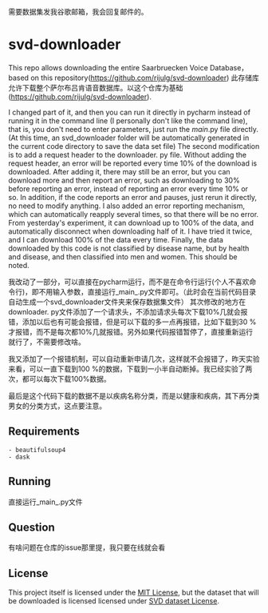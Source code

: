 需要数据集发我谷歌邮箱，我会回复邮件的。

# svd-downloader

This repo allows downloading the entire Saarbruecken Voice Database，based on this repository(https://github.com/rijulg/svd-downloader)
此存储库允许下载整个萨尔布吕肯语音数据库。以这个仓库为基础 (https://github.com/rijulg/svd-downloader).


I changed part of it, and then you can run it directly in pycharm instead of running it in the command line (I personally don't like the command line), that is, you don't need to enter parameters, just run the _main_.py file directly. (At this time, an svd_downloader folder will be automatically generated in the current code directory to save the data set file)
The second modification is to add a request header to the downloader.
py file. Without adding the request header, an error will be reported every time 10% of the download is downloaded. After adding it, there may still be an error, but you can download more and then report an error, such as downloading to 30% before reporting an error, instead of reporting an error every time 10% or so. In addition, if the code reports an error and pauses, just rerun it directly, no need to modify anything.
I also added an error reporting mechanism, which can automatically reapply several times, so that there will be no error. From yesterday's experiment, it can download up to 100% of the data, and automatically disconnect when downloading half of it. I have tried it twice, and I can download 100% of the data every time.
Finally, the data downloaded by this code is not classified by disease name, but by health and disease, and then classified into men and women. This should be noted.

我改动了一部分，可以直接在pycharm运行，而不是在命令行运行(个人不喜欢命令行)，即不用输入参数，直接运行_main_.py文件即可。（此时会在当前代码目录自动生成一个svd_downloader文件夹来保存数据集文件）
其次修改的地方在downloader. py文件添加了一个请求头，不添加请求头每次下载10%几就会报错，添加以后也有可能会报错，但是可以下载的多一点再报错，比如下载到30
%才报错，而不是每次都10%几就报错。另外如果代码报错暂停了，直接重新运行就行了，不需要修改啥。




我又添加了一个报错机制，可以自动重新申请几次，这样就不会报错了，昨天实验来看，可以一直下载到100 %的数据，下载到一小半自动断掉。我已经实验了两次，都可以每次下载100%数据。

最后是这个代码下载的数据不是以疾病名称分类，而是以健康和疾病，其下再分类男女的分类方式，这点要注意。
## Requirements

    - beautifulsoup4
    - dask

## Running
直接运行_main_.py文件

## Question
有啥问题在仓库的issue那里提，我只要在线就会看

## License

This project itself is licensed under the [MIT License](./LICENSE), but the dataset that will be downloaded is licensed licensed under [SVD dataset License](LICENSE).

